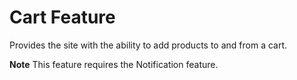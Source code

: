 # Cart Feature

Provides the site with the ability to add products to and from a cart.

**Note** This feature requires the Notification feature.
